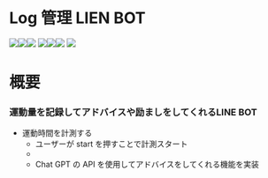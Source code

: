 # Log 管理 LIEN BOT

<img src="https://img.shields.io/badge/-Github-181717.svg?logo=github&style=flat"><img src="https://img.shields.io/badge/Javascript-276DC3.svg?logo=javascript&style=flat"><img src="https://img.shields.io/badge/.ENV-ECD53F.svg?logo=dotenv&style=flat">
<img src="https://img.shields.io/badge/MySQL-4479A1.svg?logo=mysql&style=flat"><img src="https://img.shields.io/badge/Node.js-339933.svg?logo=dotnet&style=flat"><img src="https://img.shields.io/badge/ChatBot-0066FF.svg?logo=chatbot&style=flat">
<img src="https://img.shields.io/badge/AWS-232F3E.svg?logo=amazonaws&style=flat">

# 概要

<h3>運動量を記録してアドバイスや励ましをしてくれるLINE BOT</h3>

- 運動時間を計測する
  - ユーザーが start を押すことで計測スタート
  -
  - Chat GPT の API を使用してアドバイスをしてくれる機能を実装
